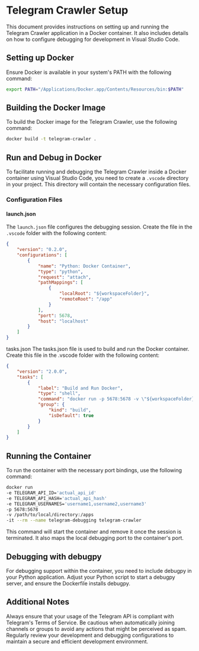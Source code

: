 # Telegram Crawler Setup

This document provides instructions on setting up and running the Telegram Crawler application in a Docker container. It also includes details on how to configure debugging for development in Visual Studio Code.

## Setting up Docker

Ensure Docker is available in your system's PATH with the following command:

```bash
export PATH="/Applications/Docker.app/Contents/Resources/bin:$PATH"
```

## Building the Docker Image

To build the Docker image for the Telegram Crawler, use the following command:

```bash
docker build -t telegram-crawler .
```

## Run and Debug in Docker

To facilitate running and debugging the Telegram Crawler inside a Docker container using Visual Studio Code, you need to create a `.vscode` directory in your project. This directory will contain the necessary configuration files.

### Configuration Files

#### launch.json

The `launch.json` file configures the debugging session. Create the file in the `.vscode` folder with the following content:

```json
{
    "version": "0.2.0",
    "configurations": [
        {
            "name": "Python: Docker Container",
            "type": "python",
            "request": "attach",
            "pathMappings": [
                {
                    "localRoot": "${workspaceFolder}",
                    "remoteRoot": "/app"
                }
            ],
            "port": 5678,
            "host": "localhost"
        }
    ]
}
```

tasks.json
The tasks.json file is used to build and run the Docker container. Create this file in the .vscode folder with the following content:

```json
{
    "version": "2.0.0",
    "tasks": [
        {
            "label": "Build and Run Docker",
            "type": "shell",
            "command": "docker run -p 5678:5678 -v \"${workspaceFolder}\":/app telegram-crawler",
            "group": {
                "kind": "build",
                "isDefault": true
            }
        }
    ]
}
```

##  Running the Container
To run the container with the necessary port bindings, use the following command:

```bash
docker run 
-e TELEGRAM_API_ID='actual_api_id' 
-e TELEGRAM_API_HASH='actual_api_hash'  
-e TELEGRAM_USERNAMES='username1,username2,username3' 
-p 5678:5678 
-v /path/to/local/directory:/apps
-it --rm --name telegram-debugging telegram-crawler
```

This command will start the container and remove it once the session is terminated. It also maps the local debugging port to the container's port.

## Debugging with debugpy
For debugging support within the container, you need to include debugpy in your Python application. Adjust your Python script to start a debugpy server, and ensure the Dockerfile installs debugpy.

## Additional Notes
Always ensure that your usage of the Telegram API is compliant with Telegram's Terms of Service.
Be cautious when automatically joining channels or groups to avoid any actions that might be perceived as spam.
Regularly review your development and debugging configurations to maintain a secure and efficient development environment.
